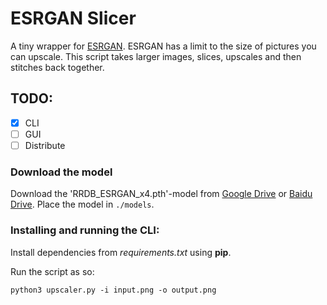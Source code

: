 # ESRGAN Slicer
A tiny wrapper for [ESRGAN](https://github.com/xinntao/ESRGAN). ESRGAN has a limit to the size of pictures you can upscale. This script takes larger images, slices, upscales and then stitches back together. 

## TODO:
- [x] CLI
- [ ] GUI
- [ ] Distribute

### Download the model
Download the 'RRDB_ESRGAN_x4.pth'-model from [Google Drive](https://drive.google.com/drive/u/0/folders/17VYV_SoZZesU6mbxz2dMAIccSSlqLecY) or [Baidu Drive](https://pan.baidu.com/s/1-Lh6ma-wXzfH8NqeBtPaFQ). Place the model in `./models`. 

### Installing and running the CLI:
Install dependencies from *requirements.txt* using **pip**. 

Run the script as so:

```
python3 upscaler.py -i input.png -o output.png

```